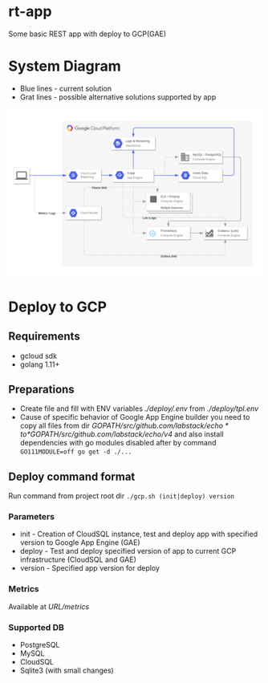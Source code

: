 # rt-app
Some basic REST app with deploy to GCP(GAE)

# System Diagram

* Blue lines - current solution 
* Grat lines - possible alternative solutions supported by app

![alt text](https://github.com/artemantipov/rt-app/blob/master/diagram.png)

# Deploy to GCP

## Requirements
* gcloud sdk 
* golang 1.11+

## Preparations
* Create file and fill with ENV variables *./deploy/.env* from *./deploy/tpl.env*
* Cause of specific behavior of Google App Engine builder you need to copy all files from dir *$GOPATH/src/github.com/labstack/echo* to *$GOPATH/src/github.com/labstack/echo/v4* and also install dependencies with go modules disabled after by command `GO111MODULE=off go get -d ./...` 


## Deploy command format
Run command from project root dir `./gcp.sh (init|deploy) version`

### Parameters
* init - Creation of CloudSQL instance, test and deploy app with specified version to Google App Engine (GAE)
* deploy - Test and deploy specified version of app to current GCP infrastructure (CloudSQL and GAE)
* version - Specified app version for deploy

### Metrics
Available at *URL/metrics*

### Supported DB
* PostgreSQL
* MySQL
* CloudSQL
* Sqlite3 (with small changes)